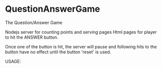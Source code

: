 # QuestionAnswerGame
The Question/Answer Game 

Nodejs server for counting points and serving pages
Html pages for player to hit the ANSWER button.

Once one of the button is hit, the server will pause and following hits
to the button have no effect until the button 'reset' is used.

USAGE:

